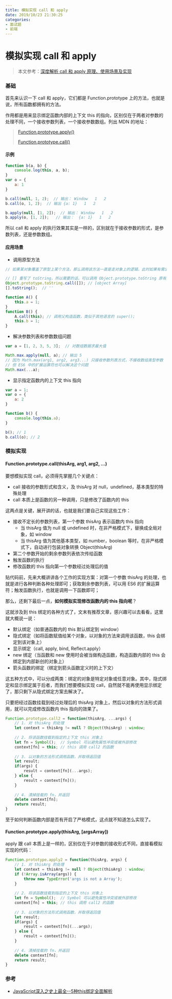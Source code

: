 ```yaml
---
title: 模拟实现 call 和 apply
date: 2019/10/23 21:30:25
categories:
- 面试题
- 前端
---
```


# 模拟实现 call 和 apply

> 本文参考：[深度解析 call 和 apply 原理、使用场景及实现](https://muyiy.cn/blog/3/3.3.html#%E4%BD%BF%E7%94%A8%E5%9C%BA%E6%99%AF)

### 基础

首先来认识一下 call 和 apply，它们都是 Function.prototype 上的方法，也就是说，所有函数都拥有的方法。

作用都是用来显示绑定函数内部的上下文 this 的指向，区别仅在于两者对参数的处理不同，一个接收参数列表，一个接收参数数组。列出 MDN 的地址：

> [Function.prototype.apply()](https://developer.mozilla.org/zh-CN/docs/Web/JavaScript/Reference/Global_Objects/Function/apply)
>
> [Function.prototype.call()](https://developer.mozilla.org/zh-CN/docs/Web/JavaScript/Reference/Global_Objects/Function/call)

#### 示例

```javascript
function b(a, b) {
    console.log(this, a, b);
}
var o = {
    a: 1
}

b.call(null, 1, 2);  // 输出： Window   1   2
b.call(o, 1, 2);  // 输出 {a: 1}   1   2

b.apply(null, [1, 2]);  // 输出： Window   1   2
b.apply(o, [1, 2]);   // 输出：  {a: 1}   1   2
```

所以 call 和 apply 的执行效果其实是一样的，区别就在于接收参数的形式，是参数列表，还是参数数组。

#### 应用场景

- 调用原型方法

```javascript
// 如果某对象覆盖了原型上某个方法，那么调用该方法一直是走对象上的逻辑，此时如果有需求要走父类逻辑，可通过 call，类似于其他语言的 super

// [] 重写了 toString，所以需要的话，可以调用 Object.prototype.toString 原有逻辑
Object.prototype.toString.call([]); // [object Array]
[].toString();  // ''

function A() {
    this.a = 1;
}
function B() {
    A.call(this); // 调用父构造函数，类似于其他语言的 super();
    this.b = 1;
}
```

- 解决参数列表和参数数组问题

```javascript
var a = [1, 2, 3, 5, 3];  // 对数组数据求最大值

Math.max.apply(null, a); // 输出 5
// 因为 Math.max(arg1, arg2, arg3...) 只接收参数列表方式，不接收数组类型参数
// 但 ES6 中的扩展运算符也可以解决这个问题
Math.max(...a);
```

- 显示指定函数内的上下文 this 指向

```javascript
var a = 1;
var o = {
    a: 2
}

function b() {
    console.log(this.a);
}

b(); // 1
b.call(o); // 2
```

### 模拟实现

#### Function.prototype.call(thisArg, arg1, arg2, ...)

要想模拟实现 call，必须得先掌握几个关键点：

- call 接收的参数形式和含义，及 thisArg 对 null，undefined，基本类型的特殊处理
- call 本质上是函数的另一种调用，只是修改了函数内的 this

这两点是关键，展开讲的话，也就是我们要自己实现这些工作：

- 接收不定长的参数列表，第一个参数 thisArg 表示函数内 this 指向
  - 当 thisArg 值为 null 或 undefined 时，在非严格模式下，替换成全局对象，如 window
  - 当 thisArg 值为其他基本类型，如 number，boolean 等时，在非严格模式下，自动进行包装对象转换 Object(thisArg)
- 第二个参数开始的剩余参数列表依次传给函数
- 触发函数的执行
- 修改函数的 this 指向第一个参数经过处理后的值

贴代码前，先来大概讲讲各个工作的实现方案：对第一个参数 thisArg 的处理，也就是进行各种判断各种处理即可；获取剩余参数列表，可以用 ES6 的扩展运算符；触发函数执行，也就是调用一下函数即可；

那么，还剩下最后一点，**如何模拟实现修改函数内的 this 指向呢**？

这就涉及到 this 绑定的各种方式了，文末有推荐文章，感兴趣可以去看看，这里就大概说一说：

- 默认绑定（如普通函数内的 this 默认绑定到 window）
- 隐式绑定（如将函数赋值给某个对象，以对象的方法来调用该函数，this 会绑定到该对象上）
- 显示绑定（call, apply, bind, Reflect.apply）
- new 绑定（当函数和 new 使用时会被当做构造函数，构造函数内部的 this 会绑定到内部新创的对象上）
- 箭头函数的绑定（绑定到箭头函数定义时的上下文）

这五种方式中，可以分成两类：绑定的对象是特定对象或任意对象。其中，隐式绑定和显示绑定属于后者，而我们想要模拟实现 call，自然就不能再使用显示绑定了，那只剩下从隐式绑定方案去解决了。

只要把经过函数挂载到经过处理后的 thisArg 对象上，然后以对象的方法形式调用，就可以完成修改函数内 this 指向的效果了。

```javascript
Function.prototype.call2 = function(thisArg, ...args) {
    // 1. 对 thisArg 的处理
    let context = thisArg != null ? Object(thisArg) : window;
    
    // 2. 将该函数挂载到指定的上下文 this 对象上
    let fn = Symbol();  // Symbol 可以避免属性冲突或被外部修改
    context[fn] = this; // this 调用 call2 的函数
    
    // 3. 以对象的方法形式调用函数，并取得返回值
    let result;
    if(args) {
        result = context[fn](...args);
    } else {
        result = context[fn]();
    }
    
    // 4. 清掉挂载的 fn，并返回
    delete context[fn];
    return result;
}
```

至于如何判断函数内部是否有开启了严格模式，这点就不知道怎么实现了。

#### Function.prototype.apply(thisArg, [argsArray])

apply 跟 call 本质上是一样的，区别仅在于对参数的接收形式不同，直接看模拟实现的代码：

```javascript
Function.prototype.apply2 = function(thisArg, args) {
    // 1. 对 thisArg 的处理
    let context = thisArg != null ? Object(thisArg) : window;
    if (!Array.isArray(args)) {
        throw new TypeError('args is not a Array');
    }
    
    // 2. 将该函数挂载到指定的上下文 this 对象上
    let fn = Symbol();  // Symbol 可以避免属性冲突或被外部修改
    context[fn] = this; // this 调用 call2 的函数
    
    // 3. 以对象的方法形式调用函数，并取得返回值
    let result;
    if(args) {
        result = context[fn](...args);
    } else {
        result = context[fn]();
    }
    
    // 4. 清掉挂载的 fn，并返回
    delete context[fn];
    return result;
}
```

### 参考

- [JavaScript深入之史上最全--5种this绑定全面解析](https://muyiy.cn/blog/3/3.1.html#_1-%E8%B0%83%E7%94%A8%E4%BD%8D%E7%BD%AE)